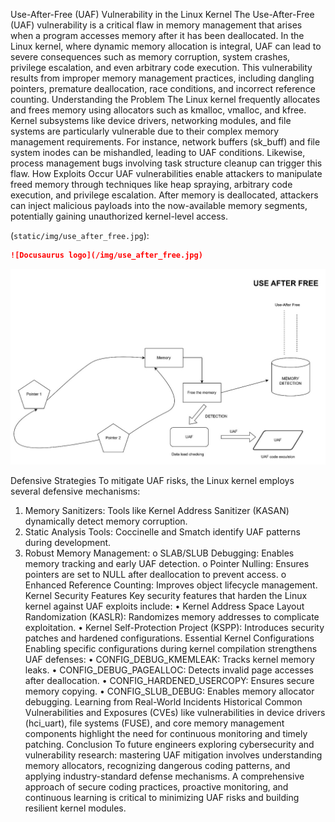 Use-After-Free (UAF) Vulnerability in the Linux Kernel
The Use-After-Free (UAF) vulnerability is a critical flaw in memory management that arises when a program accesses memory after it has been deallocated. In the Linux kernel, where dynamic memory allocation is integral, UAF can lead to severe consequences such as memory corruption, system crashes, privilege escalation, and even arbitrary code execution. This vulnerability results from improper memory management practices, including dangling pointers, premature deallocation, race conditions, and incorrect reference counting.
Understanding the Problem
The Linux kernel frequently allocates and frees memory using allocators such as kmalloc, vmalloc, and kfree. Kernel subsystems like device drivers, networking modules, and file systems are particularly vulnerable due to their complex memory management requirements. For instance, network buffers (sk_buff) and file system inodes can be mishandled, leading to UAF conditions. Likewise, process management bugs involving task structure cleanup can trigger this flaw.
How Exploits Occur
UAF vulnerabilities enable attackers to manipulate freed memory through techniques like heap spraying, arbitrary code execution, and privilege escalation. After memory is deallocated, attackers can inject malicious payloads into the now-available memory segments, potentially gaining unauthorized kernel-level access.

(`static/img/use_after_free.jpg`):

```md
![Docusaurus logo](/img/use_after_free.jpg)
```

![Docusaurus logo](/img/use_after_free.jpg)

Defensive Strategies
To mitigate UAF risks, the Linux kernel employs several defensive mechanisms:
1.	Memory Sanitizers: Tools like Kernel Address Sanitizer (KASAN) dynamically detect memory corruption.
2.	Static Analysis Tools: Coccinelle and Smatch identify UAF patterns during development.
3.	Robust Memory Management:
o	SLAB/SLUB Debugging: Enables memory tracking and early UAF detection.
o	Pointer Nulling: Ensures pointers are set to NULL after deallocation to prevent access.
o	Enhanced Reference Counting: Improves object lifecycle management.
Kernel Security Features
Key security features that harden the Linux kernel against UAF exploits include:
•	Kernel Address Space Layout Randomization (KASLR): Randomizes memory addresses to complicate exploitation.
•	Kernel Self-Protection Project (KSPP): Introduces security patches and hardened configurations.
Essential Kernel Configurations
Enabling specific configurations during kernel compilation strengthens UAF defenses:
•	CONFIG_DEBUG_KMEMLEAK: Tracks kernel memory leaks.
•	CONFIG_DEBUG_PAGEALLOC: Detects invalid page accesses after deallocation.
•	CONFIG_HARDENED_USERCOPY: Ensures secure memory copying.
•	CONFIG_SLUB_DEBUG: Enables memory allocator debugging.
Learning from Real-World Incidents
Historical Common Vulnerabilities and Exposures (CVEs) like vulnerabilities in device drivers (hci_uart), file systems (FUSE), and core memory management components highlight the need for continuous monitoring and timely patching.
Conclusion
To future engineers exploring cybersecurity and vulnerability research: mastering UAF mitigation involves understanding memory allocators, recognizing dangerous coding patterns, and applying industry-standard defense mechanisms. A comprehensive approach of secure coding practices, proactive monitoring, and continuous learning is critical to minimizing UAF risks and building resilient kernel modules.
